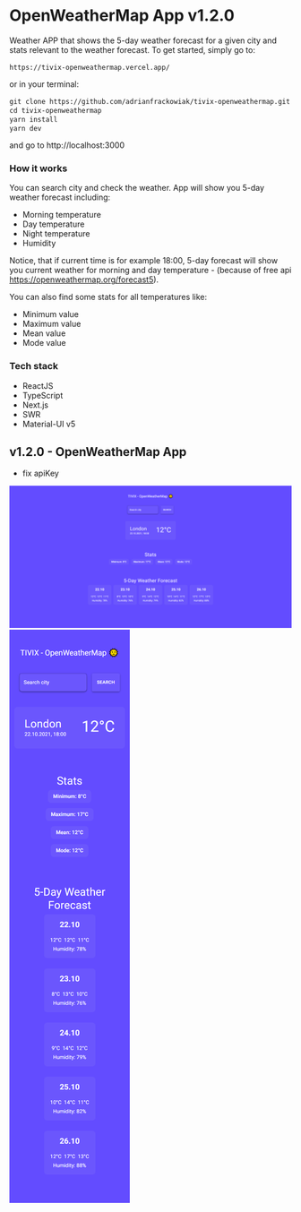 # OpenWeatherMap App v1.2.0

Weather APP that shows the 5-day weather forecast for a given city and stats relevant to the weather forecast.
To get started, simply go to:

```
https://tivix-openweathermap.vercel.app/
```

or in your terminal:

```
git clone https://github.com/adrianfrackowiak/tivix-openweathermap.git
cd tivix-openweathermap
yarn install
yarn dev
```

and go to http://localhost:3000

### How it works

You can search city and check the weather. App will show you 5-day weather forecast including:

- Morning temperature
- Day temperature
- Night temperature
- Humidity

Notice, that if current time is for example 18:00, 5-day forecast will show you current weather for morning and day temperature - (because of free api https://openweathermap.org/forecast5).

You can also find some stats for all temperatures like:

- Minimum value
- Maximum value
- Mean value
- Mode value

### Tech stack

- ReactJS
- TypeScript
- Next.js
- SWR
- Material-UI v5

## v1.2.0 - OpenWeatherMap App

- fix apiKey

![Desktop](./public/desktop.png)
![Mobile](./public/mobile.png)

